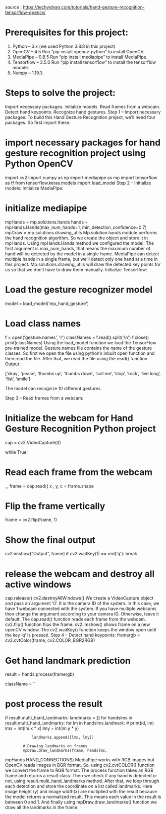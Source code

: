 source : https://techvidvan.com/tutorials/hand-gesture-recognition-tensorflow-opencv/


# Prerequisites for this project:
1. Python – 3.x (we used Python 3.8.8 in this project)<br/>
2. OpenCV – 4.5 Run “pip install opencv-python” to install OpenCV.<br/>
3. MediaPipe – 0.8.5 Run “pip install mediapipe” to install MediaPipe.<br/>
4. Tensorflow – 2.5.0 Run “pip install tensorflow” to install the tensorflow module.<br/>
5. Numpy – 1.19.3<br/>


# Steps to solve the project:
Import necessary packages.
Initialize models.
Read frames from a webcam.
Detect hand keypoints.
Recognize hand gestures.
Step 1 – Import necessary packages:
To build this Hand Gesture Recognition project, we’ll need four packages. So first import these.

# import necessary packages for hand gesture recognition project using Python OpenCV
import cv2
import numpy as np
import mediapipe as mp
import tensorflow as tf
from tensorflow.keras.models import load_model
Step 2 – Initialize models:
Initialize MediaPipe:

# initialize mediapipe
mpHands = mp.solutions.hands
hands = mpHands.Hands(max_num_hands=1, min_detection_confidence=0.7)
mpDraw = mp.solutions.drawing_utils
Mp.solution.hands module performs the hand recognition algorithm. So we create the object and store it in mpHands.
Using mpHands.Hands method we configured the model. The first argument is max_num_hands, that means the maximum number of hand will be detected by the model in a single frame. MediaPipe can detect multiple hands in a single frame, but we’ll detect only one hand at a time in this project.
Mp.solutions.drawing_utils will draw the detected key points for us so that we don’t have to draw them manually.
Initialize Tensorflow:

# Load the gesture recognizer model
model = load_model('mp_hand_gesture')

# Load class names
f = open('gesture.names', 'r')
classNames = f.read().split('\n')
f.close()
print(classNames)
Using the load_model function we load the TensorFlow pre-trained model.
Gesture.names file contains the name of the gesture classes. So first we open the file using python’s inbuilt open function and then read the file.
After that, we read the file using the read() function.
Output :


[‘okay’, ‘peace’, ‘thumbs up’, ‘thumbs down’, ‘call me’, ‘stop’, ‘rock’, ‘live long’, ‘fist’, ‘smile’]

The model can recognize 10 different gestures.

Step 3 – Read frames from a webcam:
# Initialize the webcam for Hand Gesture Recognition Python project
cap = cv2.VideoCapture(0)

while True:
  # Read each frame from the webcam
  _, frame = cap.read()
x , y, c = frame.shape

  # Flip the frame vertically
  frame = cv2.flip(frame, 1)
  # Show the final output
  cv2.imshow("Output", frame)
  if cv2.waitKey(1) == ord('q'):
    		break

# release the webcam and destroy all active windows
cap.release()
cv2.destroyAllWindows()
We create a VideoCapture object and pass an argument ‘0’. It is the camera ID of the system. In this case, we have 1 webcam connected with the system. If you have multiple webcams then change the argument according to your camera ID. Otherwise, leave it default.
The cap.read() function reads each frame from the webcam.
cv2.flip() function flips the frame.
cv2.imshow() shows frame on a new openCV window.
The cv2.waitKey() function keeps the window open until the key ‘q’ is pressed.
Step 4 – Detect hand keypoints:
framergb = cv2.cvtColor(frame, cv2.COLOR_BGR2RGB)
  # Get hand landmark prediction
  result = hands.process(framergb)

  className = ''

  # post process the result
  if result.multi_hand_landmarks:
    	landmarks = []
    	for handslms in result.multi_hand_landmarks:
        	for lm in handslms.landmark:
            	# print(id, lm)
            	lmx = int(lm.x * x)
            	lmy = int(lm.y * y)

            	landmarks.append([lmx, lmy])

        	# Drawing landmarks on frames
        	mpDraw.draw_landmarks(frame, handslms, 
mpHands.HAND_CONNECTIONS)
MediaPipe works with RGB images but OpenCV reads images in BGR format. So, using cv2.cvtCOLOR() function we convert the frame to RGB format.
The process function takes an RGB frame and returns a result class.
Then we check if any hand is detected or not, using result.multi_hand_landmarks method.
After that, we loop through each detection and store the coordinate on a list called landmarks.
Here image height (y) and image width(x) are multiplied with the result because the model returns a normalized result. This means each value in the result is between 0 and 1.
And finally using mpDraw.draw_landmarks() function we draw all the landmarks in the frame.
